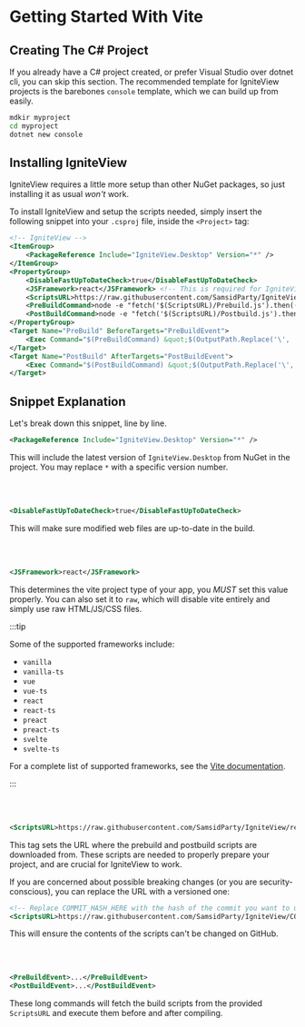 # Getting Started With Vite

## Creating The C# Project

If you already have a C# project created, or prefer Visual Studio over dotnet cli, you can skip this section.
The recommended template for IgniteView projects is the barebones `console` template, which we can build up from easily.

```bash
mdkir myproject
cd myproject
dotnet new console
```

## Installing IgniteView

IgniteView requires a little more setup than other NuGet packages, so just installing it as usual *won't* work.


To install IgniteView and setup the scripts needed, simply insert the following snippet into your `.csproj` file, inside the `<Project>` tag:

```xml title="MyProject.csproj"
<!-- IgniteView -->
<ItemGroup>
    <PackageReference Include="IgniteView.Desktop" Version="*" />
</ItemGroup>
<PropertyGroup>
    <DisableFastUpToDateCheck>true</DisableFastUpToDateCheck>
    <JSFramework>react</JSFramework> <!-- This is required for IgniteView to know what js framework you are using -->
    <ScriptsURL>https://raw.githubusercontent.com/SamsidParty/IgniteView/refs/heads/main/IgniteView.Scripts</ScriptsURL>
    <PreBuildCommand>node -e "fetch('$(ScriptsURL)/Prebuild.js').then((c) =&gt; c.text().then(eval))" "$(ScriptsURL)" "$(MSBuildProjectDirectory.Replace('\', '\\'))" "$(Configuration)" "$(JSFramework)"</PreBuildCommand>
    <PostBuildCommand>node -e "fetch('$(ScriptsURL)/Postbuild.js').then((c) =&gt; c.text().then(eval))" "$(ScriptsURL)" "$(MSBuildProjectDirectory.Replace('\', '\\'))" "$(Configuration)" "$(JSFramework)"</PostBuildCommand>
</PropertyGroup>
<Target Name="PreBuild" BeforeTargets="PreBuildEvent">
    <Exec Command="$(PreBuildCommand) &quot;$(OutputPath.Replace('\', '\\'))&quot;" />
</Target>
<Target Name="PostBuild" AfterTargets="PostBuildEvent">
    <Exec Command="$(PostBuildCommand) &quot;$(OutputPath.Replace('\', '\\'))&quot;" />
</Target>
```

## Snippet Explanation

Let's break down this snippet, line by line.

```xml
<PackageReference Include="IgniteView.Desktop" Version="*" />
```
This will include the latest version of `IgniteView.Desktop` from NuGet in the project.
You may replace `*` with a specific version number.

<br></br>

```xml
<DisableFastUpToDateCheck>true</DisableFastUpToDateCheck>
```
This will make sure modified web files are up-to-date in the build.

<br></br>

```xml
<JSFramework>react</JSFramework>
```
This determines the vite project type of your app, you *MUST* set this value properly.
You can also set it to `raw`, which will disable vite entirely and simply use raw HTML/JS/CSS files.

:::tip

Some of the supported frameworks include:
- `vanilla`
- `vanilla-ts`
- `vue`
- `vue-ts`
- `react`
- `react-ts`
- `preact`
- `preact-ts`
- `svelte`
- `svelte-ts`

For a complete list of supported frameworks, see the [Vite documentation](https://vite.dev/guide/#scaffolding-your-first-vite-project).

:::


<br></br>

```xml
<ScriptsURL>https://raw.githubusercontent.com/SamsidParty/IgniteView/refs/heads/main/IgniteView.Scripts</ScriptsURL>
```
This tag sets the URL where the prebuild and postbuild scripts are downloaded from. These scripts are needed to properly prepare your project, and are crucial for IgniteView to work.

If you are concerned about possible breaking changes (or you are security-conscious), you can replace the URL with a versioned one:

```xml
<!-- Replace COMMIT_HASH_HERE with the hash of the commit you want to use -->
<ScriptsURL>https://raw.githubusercontent.com/SamsidParty/IgniteView/COMMIT_HASH_HERE/IgniteView.Scripts</ScriptsURL>
```

This will ensure the contents of the scripts can't be changed on GitHub.

<br></br>

```xml
<PreBuildEvent>...</PreBuildEvent>
<PostBuildEvent>...</PostBuildEvent>
```
These long commands will fetch the build scripts from the provided `ScriptsURL` and execute them before and after compiling.